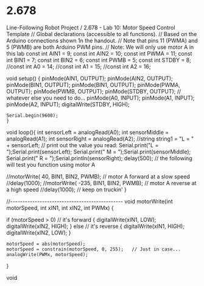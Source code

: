 # 2.678
Line-Following Robot Project
/ 2.678 - Lab 10: Motor Speed Control Template
    // Global declarations (accessible to all functions).
    // Based on the Arduino connections shown 1n the handout.
    // Note that pins 11 (PWMA) and 5 (PWMB) are both Arduino PWM pins.
    // Note:   We will only use motor A in this lab
const int AIN1  = 9;
const int AIN2  = 10;
const int PWMA  = 11;
const int BIN1  = 7;
const int BIN2  = 6;
const int PWMB  = 5;
const int STDBY = 8;
//const int A0 = 14;
//const int A1 = 15;
//const int A2 = 16;

void setup()  {
    pinMode(AIN1, OUTPUT);
    pinMode(AIN2, OUTPUT);
    pinMode(BIN1, OUTPUT);
    pinMode(BIN1, OUTPUT);
    pinMode(PWMA, OUTPUT);
    pinMode(PWMB, OUTPUT);
    pinMode(STDBY, OUTPUT);
    // whatever else you need to do...
    pinMode(A0, INPUT);
    pinMode(A1, INPUT);
    pinMode(A2, INPUT);
    digitalWrite(STDBY, HIGH);
    
    Serial.begin(9600);
    }

void loop(){
  int sensorLeft = analogRead(A0);
  int sensorMiddle = analogRead(A1);
  int sensorRight = analogRead(A2);
  //string string1 = "L = " + sensorLeft;
  // print out the value you read:
  Serial.print("L = ");Serial.print(sensorLeft);
  Serial.print(" M = ");Serial.print(sensorMiddle);
  Serial.print(" R = ");Serial.println(sensorRight);
  delay(500);
  // the following will test you function using motor A
  
  
  //motorWrite( 40, BIN1, BIN2, PWMB);     //  motor A forward at a slow speed
  //delay(1000);
  //motorWrite( -235, BIN1, BIN2, PWMB);   //  motor A reverse at a high speed
  //delay(1000);
  // keep on truckin'
  }

//----------------------------------------------
void motorWrite(int motorSpeed, int xIN1, int xIN2, int PWMx)
{
 
  if (motorSpeed > 0)          // it's forward
  {  digitalWrite(xIN1, LOW);
     digitalWrite(xIN2, HIGH);
  }
  else                         // it's reverse
  {  digitalWrite(xIN1, HIGH);
     digitalWrite(xIN2, LOW);
  } 

    motorSpeed = abs(motorSpeed);
    motorSpeed = constrain(motorSpeed, 0, 255);   // Just in case...
    analogWrite(PWMx, motorSpeed);
}

void 

